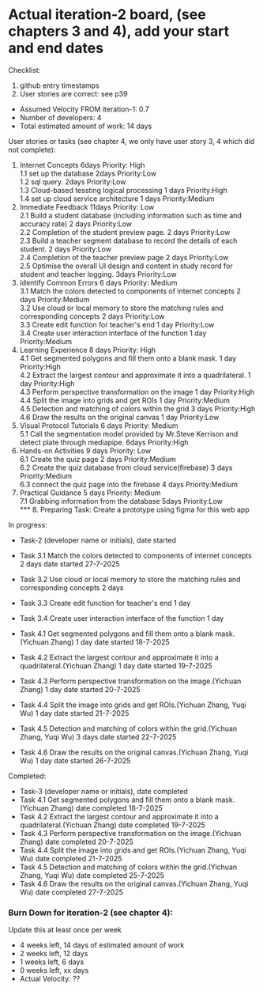 # Actual iteration-2 board, (see chapters 3 and 4), add your start and end dates 

Checklist: 
1. github entry timestamps
2. User stories are correct: see p39

* Assumed Velocity FROM iteration-1: 0.7 
* Number of developers: 4
* Total estimated amount of work: 14 days

User stories or tasks (see chapter 4, we only have user story 3, 4 which did not complete):
1. Internet Concepts  6days Priority: High  
  1.1 set up the database 2days Priority:Low   
  1.2 sql query. 2days Priority:Low  
  1.3 Cloud-based tessting logical processing 1 days Priority:High    
  1.4 set up cloud service architecture 1 days Priority:Medium  
2. Immediate Feedback  11days Priority: Low  
  2.1 Build a student database (including information such as time and accuracy rate) 2 days Priority:Low  
  2.2 Completion of the student preview page. 2 days Priority:Low  
  2.3 Build a teacher segment database to record the details of each student.  2 days Priority:Low  
  2.4 Completion of the teacher preview page 2 days Priority:Low  
  2.5 Optimise the overall UI design and content in study record for student and teacher logging. 3days Priority:Low 
3. Identify Common Errors  6 days Priority: Medium  
   3.1 Match the colors detected to components of internet concepts 2 days Priority:Medium  
   3.2 Use cloud or local memory to store the matching rules and corresponding concepts 2 days Priority:Low  
   3.3 Create edit function for teacher's end 1 day Priority:Low  
   3.4 Create user interaction interface of the function 1 day Priority:Medium  
4. Learning Experience 8 days Priority: High  
   4.1 Get segmented polygons and fill them onto a blank mask.  1 day Priority:High  
   4.2 Extract the largest contour and approximate it into a quadrilateral.  1 day Priority:High  
   4.3 Perform perspective transformation on the image  1 day Priority:High  
   4.4 Split the image into grids and get ROIs  1 day Priority:Medium  
   4.5 Detection and matching of colors within the grid  3 days Priority:High  
   4.6 Draw the results on the original canvas  1 day Priority:Low  
5. Visual Protocol Tutorials 6 days Priority: Medium  
  5.1 Call the segmentation model provided by Mr.Steve Kerrison and detect plate through mediapipe.  6days Priority:High        
6. Hands-on Activities 9 days Priority: Low        
  6.1 Create the quiz page 2 days Priority:Medium  
  6.2 Create the quiz database from cloud service(firebase) 3 days Priority:Medium  
  6.3 connect the quiz page into the firebase 4 days Priority:Medium
7. Practical Guidance 5 days Priority: Medium    
  7.1 Grabbing information from the database 5days Priority:Low    
*** 8. Preparing Task: Create a prototype using figma for this web app  

In progress:
* Task-2 (developer name or initials), date started

* Task 3.1 Match the colors detected to components of internet concepts 2 days date started 27-7-2025  
* Task 3.2 Use cloud or local memory to store the matching rules and corresponding concepts 2 days  
* Task 3.3 Create edit function for teacher's end 1 day  
* Task 3.4 Create user interaction interface of the function 1 day  
* Task 4.1 Get segmented polygons and fill them onto a blank mask.(Yichuan Zhang) 1 day date started 18-7-2025  
* Task 4.2 Extract the largest contour and approximate it into a quadrilateral.(Yichuan Zhang) 1 day date started 19-7-2025  
* Task 4.3 Perform perspective transformation on the image.(Yichuan Zhang) 1 day date started 20-7-2025  
* Task 4.4 Split the image into grids and get ROIs.(Yichuan Zhang, Yuqi Wu) 1 day date started 21-7-2025  
* Task 4.5 Detection and matching of colors within the grid.(Yichuan Zhang, Yuqi Wu) 3 days date started 22-7-2025  
* Task 4.6 Draw the results on the original canvas.(Yichuan Zhang, Yuqi Wu) 1 day date started 26-7-2025  
  
Completed:
* Task-3 (developer name or initials), date completed   
* Task 4.1 Get segmented polygons and fill them onto a blank mask.(Yichuan Zhang) date completed 18-7-2025  
* Task 4.2 Extract the largest contour and approximate it into a quadrilateral.(Yichuan Zhang) date completed 19-7-2025  
* Task 4.3 Perform perspective transformation on the image.(Yichuan Zhang) date completed 20-7-2025  
* Task 4.4 Split the image into grids and get ROIs.(Yichuan Zhang, Yuqi Wu) date completed 21-7-2025  
* Task 4.5 Detection and matching of colors within the grid.(Yichuan Zhang, Yuqi Wu) date completed 25-7-2025  
* Task 4.6 Draw the results on the original canvas.(Yichuan Zhang, Yuqi Wu) date completed 27-7-2025  


### Burn Down for iteration-2 (see chapter 4):
Update this at least once per week
* 4 weeks left, 14 days of estimated amount of work 
* 2 weeks left, 12 days
* 1 weeks left, 6 days
* 0 weeks left, xx days
* Actual Velocity: ?? 
